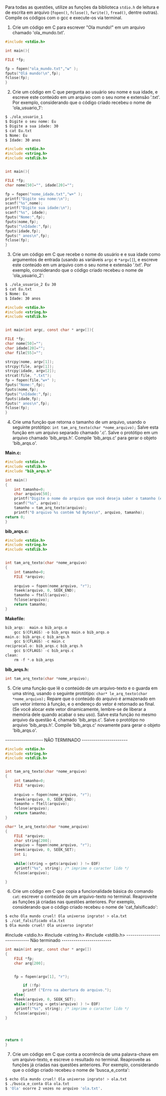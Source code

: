 Para todas as questões, utilize as funções da biblioteca `stdio.h` de leitura e de escrita em arquivo (`fopen()`, `fclose()`, `fwrite()`, `fread()`, dentre outras). Compile os códigos com o gcc e execute-os via terminal.

1. Crie um código em C para escrever "Ola mundo!" em um arquivo chamado 'ola_mundo.txt'.

```C
#include <stdio.h>

int main(){

FILE *fp;

fp = fopen("ola_mundo.txt","w" );
fputs("Olá mundo!\n",fp);
fclose(fp);
}
```

2. Crie um código em C que pergunta ao usuário seu nome e sua idade, e escreve este conteúdo em um arquivo com o seu nome e extensão '.txt'. Por exemplo, considerando que o código criado recebeu o nome de 'ola_usuario_1':

```bash
$ ./ola_usuario_1
$ Digite o seu nome: Eu
$ Digite a sua idade: 30
$ cat Eu.txt
$ Nome: Eu
$ Idade: 30 anos
```

```C
#include <stdio.h>
#include <string.h>
#include <stdlib.h>


int main(){

FILE *fp;
char nome[50]="", idade[20]="";

fp = fopen("nome_idade.txt","w+" );
printf("Digite seu nome:\n");
scanf("%s",nome);
printf("Digite sua idade:\n");
scanf("%s", idade);
fputs("Nome:",fp);
fputs(nome,fp);
fputs("\nIdade:",fp);
fputs(idade,fp);
fputs(" anos\n",fp);
fclose(fp);
}
```

3. Crie um código em C que recebe o nome do usuário e e sua idade como argumentos de entrada (usando as variáveis `argc` e `*argv[]`), e escreve este conteúdo em um arquivo com o seu nome e extensão '.txt'. Por exemplo, considerando que o código criado recebeu o nome de 'ola_usuario_2':

```bash
$ ./ola_usuario_2 Eu 30
$ cat Eu.txt
$ Nome: Eu
$ Idade: 30 anos
```
```C
#include <stdio.h>
#include <string.h>
#include <stdlib.h>


int main(int argc, const char * argv[]){

FILE *fp;
char nome[50]="";
char idade[20]="";
char file[55]="";

strcpy(nome, argv[1]);
strcpy(file, argv[1]);
strcpy(idade, argv[2]);
strcat(file, ".txt");
fp = fopen(file,"w+" );
fputs("Nome:",fp);
fputs(nome,fp);
fputs("\nIdade:",fp);
fputs(idade,fp);
fputs(" anos\n",fp);
fclose(fp);
}
```


4. Crie uma função que retorna o tamanho de um arquivo, usando o seguinte protótipo: `int tam_arq_texto(char *nome_arquivo);` Salve esta função em um arquivo separado chamado '.c'. Salve o protótipo em um arquivo chamado 'bib_arqs.h'. Compile 'bib_arqs.c' para gerar o objeto 'bib_arqs.o'.

**Main.c:**

```C
#include <stdio.h>
#include <stdlib.h>
#include "bib_arqs.h"

int main()
{
	int tamanho=0;
	char arquivo[50];
	printf("Digite o nome do arquivo que você deseja saber o tamanho (em Bytes):");
	scanf("%s", arquivo);
	tamanho = tam_arq_texto(arquivo);
	printf("O arquivo %s contém %d Bytes\n", arquivo, tamanho);
return 0;
}
```
**bib_arqs.c:**

```C
#include <stdio.h>
#include <string.h>
#include <stdlib.h>


int tam_arq_texto(char *nome_arquivo)
{
	int tamanho=0;
	FILE *arquivo;
	
	arquivo = fopen(nome_arquivo, "r");
	fseek(arquivo, 0, SEEK_END);
	tamanho = ftell(arquivo);
	fclose(arquivo);
	return tamanho;
}
```
**Makefile:**
```C
bib_arqs:  main.o bib_arqs.o
	gcc $(CFLAGS) -o bib_arqs main.o bib_arqs.o
main.o: bib_arqs.c bib_arqs.h
	gcc $(CFLAGS) -c main.c
reciprocal.o: bib_arqs.c bib_arqs.h
	gcc $(CFLAGS) -c bib_arqs.c
clean:
	rm -f *.o bib_arqs
```

**bib_arqs.h:**
```C
int tam_arq_texto(char *nome_arquivo);
```


5. Crie uma função que lê o conteúdo de um arquivo-texto e o guarda em uma string, usando o seguinte protótipo: `char* le_arq_texto(char *nome_arquivo);` Repare que o conteúdo do arquivo é armazenado em um vetor interno à função, e o endereço do vetor é retornado ao final. (Se você alocar este vetor dinamicamente, lembre-se de liberar a memória dele quando acabar o seu uso). Salve esta função no mesmo arquivo da questão 4, chamado 'bib_arqs.c'. Salve o protótipo no arquivo 'bib_arqs.h'. Compile 'bib_arqs.c' novamente para gerar o objeto 'bib_arqs.o'.

------------------- NÃO TERMINADO -----------------------
```C
#include <stdio.h>
#include <string.h>
#include <stdlib.h>


int tam_arq_texto(char *nome_arquivo)
{
	int tamanho=0;
	FILE *arquivo;
	
	arquivo = fopen(nome_arquivo, "r");
	fseek(arquivo, 0, SEEK_END);
	tamanho = ftell(arquivo);
	fclose(arquivo);
	return tamanho;
}

char* le_arq_texto(char *nome_arquivo)
{
	FILE *arquivo;
	char string[200];
	arquivo = fopen(nome_arquivo, "r");
	fseek(arquivo, 0, SEEK_SET);
	int i;
	
	while((string = gets(arquivo) ) != EOF) 
	 printf("%s", string); /* imprime o caracter lido */
 	fclose(arquivo); 

}
```



6. Crie um código em C que copia a funcionalidade básica do comando `cat`: escrever o conteúdo de um arquivo-texto no terminal. Reaproveite as funções já criadas nas questões anteriores. Por exemplo, considerando que o código criado recebeu o nome de 'cat_falsificado':

```bash
$ echo Ola mundo cruel! Ola universo ingrato! > ola.txt
$ ./cat_falsificado ola.txt
$ Ola mundo cruel! Ola universo ingrato!
```
#include <stdio.h>
#include <string.h>
#include <stdlib.h>
----------------------------- Não terminado -------------------------
```C
int main(int argc, const char * argv[])
{
	FILE *fp;
	char arq[200];


	fp = fopen(argv[1], "r");

        if (!fp)
        printf ("Erro na abertura do arquivo.");
	else{
	fseek(arquivo, 0, SEEK_SET);
	while((string = gets(arquivo) ) != EOF) 
	 printf("%s", string); /* imprime o caracter lido */
 	fclose(arquivo); 	
}

	


return 0
}
```
7. Crie um código em C que conta a ocorrência de uma palavra-chave em um arquivo-texto, e escreve o resultado no terminal. Reaproveite as funções já criadas nas questões anteriores. Por exemplo, considerando que o código criado recebeu o nome de 'busca_e_conta':

```bash
$ echo Ola mundo cruel! Ola universo ingrato! > ola.txt
$ ./busca_e_conta Ola ola.txt
$ 'Ola' ocorre 2 vezes no arquivo 'ola.txt'.
```
